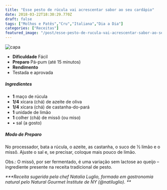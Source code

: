 ```yaml
---
title: "Esse pesto de rúcula vai acrescentar sabor ao seu cardápio"
date: 2018-03-22T18:30:29.770Z
draft: false
tags: ["Molhos e Patês","Cru","Italiana","Dia a Dia"]
categories: ["Receitas"]
featured_image: "/post/esse-pesto-de-rucula-vai-acrescentar-sabor-ao-seu-cardapio.4b42bac2.jpg"
---
```


![capa](/post/esse-pesto-de-rucula-vai-acrescentar-sabor-ao-seu-cardapio.4b42bac2.jpg)

*   **Dificuldade** Fácil
*   **Preparo** Pá-pum (até 15 minutos)
*   **Rendimento**
*   Testada e aprovada
    

##### Ingredientes

*   **1** maço de rúcula
*   **1/4** xícara (chá) de azeite de oliva
*   **1/4** xícara (chá) de castanha-do-pará
*   **1** unidade de limão
*   **1** colher (chá) de missô (ou miso)
*   • sal (a gosto)

##### Modo de Preparo

No processador, bata a rúcula, o azeite, as castanha, o suco de ½ limão e o missô. Ajuste o sal e, se precisar, coloque mais pouco de limão.

Obs.: O missô, por ser fermentado, é uma variação sem lactose ao queijo – ingrediente presente na receita tradicional de pesto.

_***Receita sugerida pela chef Natalia Luglio, formada em gastronomia natural pelo Natural Gourmet Institute de NY (@natiluglio). **_

